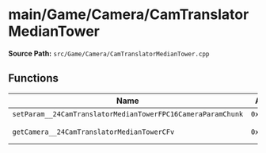 # main/Game/Camera/CamTranslatorMedianTower

**Source Path:** `src/Game/Camera/CamTranslatorMedianTower.cpp`

## Functions

| Name | Address | Match % |
|------|---------|---------|
| `setParam__24CamTranslatorMedianTowerFPC16CameraParamChunk` | `0x80093388` | :x: (0.0%) |
| `getCamera__24CamTranslatorMedianTowerCFv` | `0x80093444` | :white_check_mark: (100.0%) |